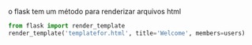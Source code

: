 o flask tem um método para renderizar arquivos html

```python
from flask import render_template
render_template('templatefor.html', title='Welcome', members=users)
```
